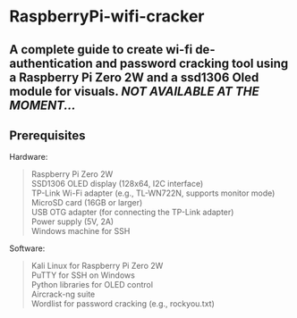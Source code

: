 # RaspberryPi-wifi-cracker
A complete guide to create wi-fi de-authentication and password cracking tool using a Raspberry Pi Zero 2W and a ssd1306 Oled module for visuals.
***NOT AVAILABLE AT THE MOMENT...***
---
## Prerequisites
Hardware:
>Raspberry Pi Zero 2W<br>
>SSD1306 OLED display (128x64, I2C interface)<br>
>TP-Link Wi-Fi adapter (e.g., TL-WN722N, supports monitor mode)<br>
>MicroSD card (16GB or larger)<br>
>USB OTG adapter (for connecting the TP-Link adapter)<br>
>Power supply (5V, 2A)<br>
>Windows machine for SSH

Software:
>Kali Linux for Raspberry Pi Zero 2W<br>
>PuTTY for SSH on Windows<br>
>Python libraries for OLED control<br>
>Aircrack-ng suite<br>
>Wordlist for password cracking (e.g., rockyou.txt)
